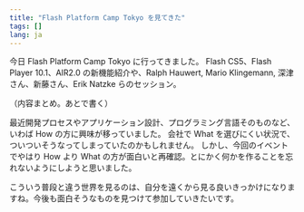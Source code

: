 ```yaml
---
title: "Flash Platform Camp Tokyo を見てきた"
tags: []
lang: ja
---
```


今日 Flash Platform Camp Tokyo に行ってきました。
Flash CS5、Flash Player 10.1、AIR2.0 の新機能紹介や、Ralph Hauwert, Mario Klingemann, 深津さん、新藤さん、Erik Natzke らのセッション。

（内容まとめ。あとで書く）

最近開発プロセスやアプリケーション設計、プログラミング言語そのものなど、いわば How の方に興味が移っていました。
会社で What を選びにくい状況で、ついついそうなってしまっていたのかもしれません。
しかし、今回のイベントでやはり How より What の方が面白いと再確認。とにかく何かを作ることを忘れないようにしようと思いました。

こういう普段と違う世界を見るのは、自分を遠くから見る良いきっかけになりますね。今後も面白そうなものを見つけて参加していきたいです。
